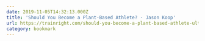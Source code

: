 ```yaml
---
date: 2019-11-05T14:32:13.000Z
title: 'Should You Become a Plant-Based Athlete? - Jason Koop'
url: https://trainright.com/should-you-become-a-plant-based-athlete-ultrarunner/
category: bookmark
---
```


